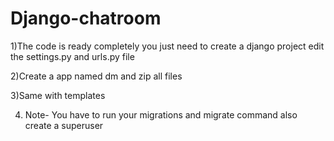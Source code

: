 # Django-chatroom
1)The code is ready completely you just need to create a django project edit the settings.py and urls.py file

2)Create a app named dm and zip all files

3)Same with templates 

4) Note- You have to run your migrations and migrate command also create a superuser

